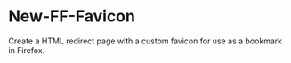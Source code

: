 # New-FF-Favicon
 Create a HTML redirect page with a custom favicon for use as a bookmark in Firefox.
